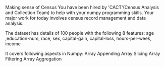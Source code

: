 Making sense of Census
You have been hired by 'CACT'(Census Analysis and Collection Team) to help with your numpy programming skills. Your major work for today involves census record management and data analysis.

The dataset has details of 100 people with the following 8 features:
age	,education-num,	race,	sex,	capital-gain,	capital-loss,	hours-per-week,	income

It covers following aspects in Numpy:
Array Appending
Array Slicing
Array Filtering
Array Aggregation
